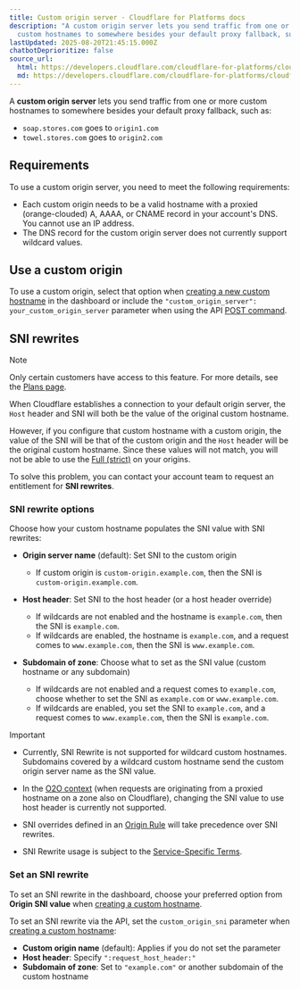 ```yaml
---
title: Custom origin server · Cloudflare for Platforms docs
description: "A custom origin server lets you send traffic from one or more
  custom hostnames to somewhere besides your default proxy fallback, such as:"
lastUpdated: 2025-08-20T21:45:15.000Z
chatbotDeprioritize: false
source_url:
  html: https://developers.cloudflare.com/cloudflare-for-platforms/cloudflare-for-saas/start/advanced-settings/custom-origin/
  md: https://developers.cloudflare.com/cloudflare-for-platforms/cloudflare-for-saas/start/advanced-settings/custom-origin/index.md
---
```


A **custom origin server** lets you send traffic from one or more custom hostnames to somewhere besides your default proxy fallback, such as:

* `soap.stores.com` goes to `origin1.com`
* `towel.stores.com` goes to `origin2.com`

## Requirements

To use a custom origin server, you need to meet the following requirements:

* Each custom origin needs to be a valid hostname with a proxied (orange-clouded) A, AAAA, or CNAME record in your account's DNS. You cannot use an IP address.
* The DNS record for the custom origin server does not currently support wildcard values.

## Use a custom origin

To use a custom origin, select that option when [creating a new custom hostname](https://developers.cloudflare.com/cloudflare-for-platforms/cloudflare-for-saas/security/certificate-management/issue-and-validate/) in the dashboard or include the `"custom_origin_server": your_custom_origin_server` parameter when using the API [POST command](https://developers.cloudflare.com/api/resources/custom_hostnames/methods/create/).

## SNI rewrites

Note

Only certain customers have access to this feature. For more details, see the [Plans page](https://developers.cloudflare.com/cloudflare-for-platforms/cloudflare-for-saas/plans/).

When Cloudflare establishes a connection to your default origin server, the `Host` header and SNI will both be the value of the original custom hostname.

However, if you configure that custom hostname with a custom origin, the value of the SNI will be that of the custom origin and the `Host` header will be the original custom hostname. Since these values will not match, you will not be able to use the [Full (strict)](https://developers.cloudflare.com/ssl/origin-configuration/ssl-modes/full-strict/) on your origins.

To solve this problem, you can contact your account team to request an entitlement for **SNI rewrites**.

### SNI rewrite options

Choose how your custom hostname populates the SNI value with SNI rewrites:

* **Origin server name** (default): Set SNI to the custom origin

  * If custom origin is `custom-origin.example.com`, then the SNI is `custom-origin.example.com`.

* **Host header**: Set SNI to the host header (or a host header override)

  * If wildcards are not enabled and the hostname is `example.com`, then the SNI is `example.com`.
  * If wildcards are enabled, the hostname is `example.com`, and a request comes to `www.example.com`, then the SNI is `www.example.com`.

* **Subdomain of zone**: Choose what to set as the SNI value (custom hostname or any subdomain)

  * If wildcards are not enabled and a request comes to `example.com`, choose whether to set the SNI as `example.com` or `www.example.com`.
  * If wildcards are enabled, you set the SNI to `example.com`, and a request comes to `www.example.com`, then the SNI is `example.com`.

Important

* Currently, SNI Rewrite is not supported for wildcard custom hostnames. Subdomains covered by a wildcard custom hostname send the custom origin server name as the SNI value.

* In the [O2O context](https://developers.cloudflare.com/cloudflare-for-platforms/cloudflare-for-saas/saas-customers/how-it-works/) (when requests are originating from a proxied hostname on a zone also on Cloudflare), changing the SNI value to use host header is currently not supported.

* SNI overrides defined in an [Origin Rule](https://developers.cloudflare.com/rules/origin-rules/) will take precedence over SNI rewrites.

* SNI Rewrite usage is subject to the [Service-Specific Terms](https://www.cloudflare.com/service-specific-terms-application-services/#ssl-for-saas-terms).

### Set an SNI rewrite

To set an SNI rewrite in the dashboard, choose your preferred option from **Origin SNI value** when [creating a custom hostname](https://developers.cloudflare.com/cloudflare-for-platforms/cloudflare-for-saas/security/certificate-management/issue-and-validate/).

To set an SNI rewrite via the API, set the `custom_origin_sni` parameter when [creating a custom hostname](https://developers.cloudflare.com/api/resources/custom_hostnames/methods/create/):

* **Custom origin name** (default): Applies if you do not set the parameter
* **Host header**: Specify `":request_host_header:"`
* **Subdomain of zone**: Set to `"example.com"` or another subdomain of the custom hostname
